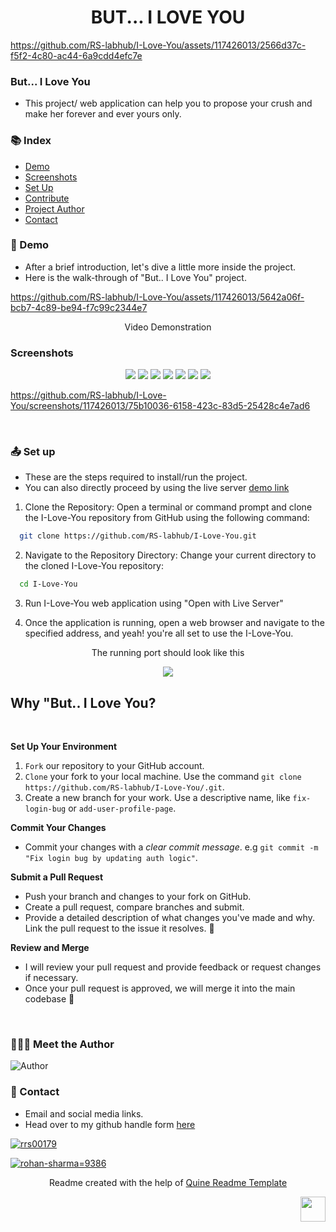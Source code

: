 <h1 align="center">
    BUT... I LOVE YOU
</h1>

https://github.com/RS-labhub/I-Love-You/assets/117426013/2566d37c-f5f2-4c80-ac44-6a9cdd4efc7e


### But... I Love You
- This project/ web application can help you to propose your crush and make her forever and ever yours only.


### :books: Index

- [Demo](#movie_camera-Demo)
- [Screenshots](#screenshots)
- [Set Up](#outbox_tray-Set-up)
- [Contribute](#building_construction-Contribute)
- [Project Author](#people_holding_hands-Meet-the-Author)
- [Contact](#email-contact)


###  :movie_camera: Demo
- After a brief introduction, let's dive a little more inside the project.
- Here is the walk-through of "But.. I Love You" project.


https://github.com/RS-labhub/I-Love-You/assets/117426013/5642a06f-bcb7-4c89-be94-f7c99c2344e7


<p align="center">Video Demonstration</p>

### Screenshots
<p align="center">
  <img src="Screenshots/hello.png"  />
  <img src="Screenshots/shower.png"  />
  <img src="Screenshots/ask.png"  />
  <img src="Screenshots/romantic.png"  />
  <img src="Screenshots/hate.png"  />
  <img src="Screenshots/lost.png"  />
  <img src="Screenshots/unclickableYes.png"  />
</p>

https://github.com/RS-labhub/I-Love-You/screenshots/117426013/75b10036-6158-423c-83d5-25428c4e7ad6

$~$

###  :outbox_tray: Set up
- These are the steps required to install/run the project.
- You can also directly proceed by using the live server [demo link](https://rs-labhub.github.io/I-Love-You/)


1. Clone the Repository: Open a terminal or command prompt and clone the I-Love-You repository from GitHub using the following command:

  ```bash
    git clone https://github.com/RS-labhub/I-Love-You.git
  ```

2. Navigate to the Repository Directory: Change your current directory to the cloned I-Love-You repository:

  ```bash
    cd I-Love-You
  ```

3. Run I-Love-You web application using "Open with Live Server"

5. Once the application is running, open a web browser and navigate to the specified address, and yeah! you're all set to use the I-Love-You.
<p align="center">
  The running port should look like this
</p>
<p align="center">
<img src="Screenshots/port.png" >
</p>


## Why "But.. I Love You?


$~$
    
**Set Up Your Environment**

1. `Fork` our repository to your GitHub account. 
2. `Clone` your fork to your local machine. 
    Use the command `git clone https://github.com/RS-labhub/I-Love-You/.git`.
3. Create a new branch for your work. 
    Use a descriptive name, like `fix-login-bug` or `add-user-profile-page`.
    
**Commit Your Changes**

- Commit your changes with a _clear commit message_. 
  e.g `git commit -m "Fix login bug by updating auth logic"`.

**Submit a Pull Request**

- Push your branch and changes to your fork on GitHub.
- Create a pull request, compare branches and submit.
- Provide a detailed description of what changes you've made and why. 
  Link the pull request to the issue it resolves. 🔗
    
**Review and Merge**

- I will review your pull request and provide feedback or request changes if necessary. 
- Once your pull request is approved, we will merge it into the main codebase 🥳

$~$

### :people_holding_hands: Meet the Author

<img  src="Assets/Author.jpg" alt="Author">


### :email: Contact 
- Email and social media links.
- Head over to my github handle form [here](https://github.com/RS-labhub)

<p align="left">
<a href="https://twitter.com/rrs00179" target="blank"><img align="center" src="https://img.shields.io/badge/X-000000?style=for-the-badge&logo=x&logoColor=white" alt="rrs00179" /></a>
</p>
<p align="left">
<a href="https://www.linkedin.com/in/rohan-sharma-9386rs/" target="blank"><img src="https://img.shields.io/badge/LinkedIn-0077B5?style=for-the-badge&logo=linkedin&logoColor=white" alt="rohan-sharma=9386" /></a>
</p>

<p align="center">
  Readme created with the help of <a href="https://github.com/quine-sh/README-Template/blob/main/README.md" alt="https://github.com/quine-sh/README-Template/blob/main/README.md">Quine Readme Template</a>
</p>

<p align="right">
    <img height="40px" width="40px" src="Assets\RS LOGO.png" />
</p>
